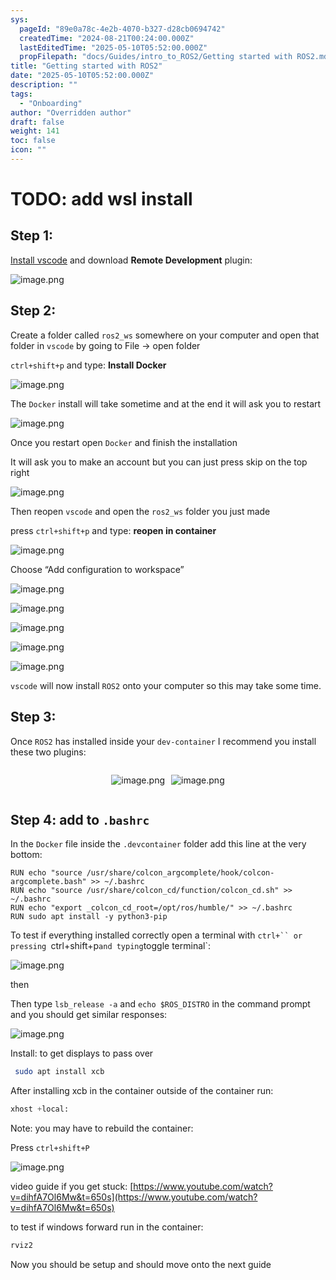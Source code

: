 ```yaml
---
sys:
  pageId: "89e0a78c-4e2b-4070-b327-d28cb0694742"
  createdTime: "2024-08-21T00:24:00.000Z"
  lastEditedTime: "2025-05-10T05:52:00.000Z"
  propFilepath: "docs/Guides/intro_to_ROS2/Getting started with ROS2.md"
title: "Getting started with ROS2"
date: "2025-05-10T05:52:00.000Z"
description: ""
tags:
  - "Onboarding"
author: "Overridden author"
draft: false
weight: 141
toc: false
icon: ""
---
```


# TODO: add wsl install

## Step 1:

[Install vscode](https://code.visualstudio.com/download) and download **Remote Development** plugin:

![image.png](https://prod-files-secure.s3.us-west-2.amazonaws.com/d518164a-d88e-44d1-a4ee-3adb3bd8bce0/efb52993-1881-4a40-b95e-6f020334f022/image.png?X-Amz-Algorithm=AWS4-HMAC-SHA256&X-Amz-Content-Sha256=UNSIGNED-PAYLOAD&X-Amz-Credential=ASIAZI2LB4664IACXEHQ%2F20250703%2Fus-west-2%2Fs3%2Faws4_request&X-Amz-Date=20250703T081255Z&X-Amz-Expires=3600&X-Amz-Security-Token=IQoJb3JpZ2luX2VjEAgaCXVzLXdlc3QtMiJHMEUCIHFy0cu3DIFbjGhyZJprB2Oe%2BY9Bo28HOB4jDQJRKvZ4AiEAmFpmbVLBC604MP0jUAgCYVe1iVbSOvJRkLqfQ7UBtv4q%2FwMIEBAAGgw2Mzc0MjMxODM4MDUiDBZ6RaF5CwRMhnBbUSrcA0xzAxq9LWkiEHBmrA0eMkOHoTdR2%2FfHMnIg3YBDzeZcKbJ3guD7zyzGy4bv6sMVxmxfcO9zHmv8yH9qKWz%2FGHayNTEC5NPqI%2FPDuvxsgot6w0dZ%2BN%2BAdf89UTHnLPtqJdMPf%2B2HWsEsRterjTQoyOK%2BAqgur%2F7XGuoGwXtLb5PlM%2FMQP%2FsaE%2BZREQ88U9G9opeyyxdBgPTxB8xon5BFPWu9t6PdEeMPqht%2BDfaON9QtWpFjo8rkmnu9vXRllibQVLsSJwS9JnRhgoEh7fBhEssHsYRSW7FDoZX7aLsTZEM1yGsJNuABdafM44jGGaT%2F13QI5PEC9Q7eWzXeXHmOIDuooGII6Jmi3hyz1FSO4nCwCJQor%2F6gEEZd4CemJY%2B6LlgVO7tOm5EsZxHdzmZ6g4GMZ4M%2BwckEB3TyWsbs8CdSq%2BrZ0VvLJQL75Otn3xwPEabG%2BE7BSCMDxiGjAQpTsaQm%2FayFe5nvHwDJizUCd%2BQWr3UhgLgWx39w61IWHHXG7l6rifJLwnnb94gbQzEuWiJcwFUwdREfi83sFmB4kAVnk2ohZoXCffQri1avhDNjF55YkNogfD1Nto%2BS8AJVwMq%2FE0E1NqCT9za0FEMQf0moNt7mRqHOhkUtZXtRMPDemMMGOqUBV4NdgoEb%2Fib5g02nWMoUMpTZ3vbp9mVcz8tZM0XVCTage8l0w%2BmQuZ25NjNpVUeUZnROYpYoWpcaq%2BXXWHImgOPnma%2FsMblURJl%2BAwYBcy6YKmUJO3meIqC936c4qht9Os15D8WfoWdyKNhuznOb3QflwLt1dB5rZCs73MchlbGOoIjUiLM4ETiqeGdvBOBquDNut26KiRaSOfVntQAdL4q%2BpRB%2F&X-Amz-Signature=553d8ff780a02d1e10129178badf24aa5133a9239cb0be56d5f1b1081014261c&X-Amz-SignedHeaders=host&x-amz-checksum-mode=ENABLED&x-id=GetObject)

## Step 2:

Create a folder called `ros2_ws` somewhere on your computer and open that folder in `vscode` by going to File → open folder 

`ctrl+shift+p` and type: **Install Docker**

![image.png](https://prod-files-secure.s3.us-west-2.amazonaws.com/d518164a-d88e-44d1-a4ee-3adb3bd8bce0/2269dc0e-1cd5-47ff-bceb-c04ad9b2eab0/image.png?X-Amz-Algorithm=AWS4-HMAC-SHA256&X-Amz-Content-Sha256=UNSIGNED-PAYLOAD&X-Amz-Credential=ASIAZI2LB4664IACXEHQ%2F20250703%2Fus-west-2%2Fs3%2Faws4_request&X-Amz-Date=20250703T081255Z&X-Amz-Expires=3600&X-Amz-Security-Token=IQoJb3JpZ2luX2VjEAgaCXVzLXdlc3QtMiJHMEUCIHFy0cu3DIFbjGhyZJprB2Oe%2BY9Bo28HOB4jDQJRKvZ4AiEAmFpmbVLBC604MP0jUAgCYVe1iVbSOvJRkLqfQ7UBtv4q%2FwMIEBAAGgw2Mzc0MjMxODM4MDUiDBZ6RaF5CwRMhnBbUSrcA0xzAxq9LWkiEHBmrA0eMkOHoTdR2%2FfHMnIg3YBDzeZcKbJ3guD7zyzGy4bv6sMVxmxfcO9zHmv8yH9qKWz%2FGHayNTEC5NPqI%2FPDuvxsgot6w0dZ%2BN%2BAdf89UTHnLPtqJdMPf%2B2HWsEsRterjTQoyOK%2BAqgur%2F7XGuoGwXtLb5PlM%2FMQP%2FsaE%2BZREQ88U9G9opeyyxdBgPTxB8xon5BFPWu9t6PdEeMPqht%2BDfaON9QtWpFjo8rkmnu9vXRllibQVLsSJwS9JnRhgoEh7fBhEssHsYRSW7FDoZX7aLsTZEM1yGsJNuABdafM44jGGaT%2F13QI5PEC9Q7eWzXeXHmOIDuooGII6Jmi3hyz1FSO4nCwCJQor%2F6gEEZd4CemJY%2B6LlgVO7tOm5EsZxHdzmZ6g4GMZ4M%2BwckEB3TyWsbs8CdSq%2BrZ0VvLJQL75Otn3xwPEabG%2BE7BSCMDxiGjAQpTsaQm%2FayFe5nvHwDJizUCd%2BQWr3UhgLgWx39w61IWHHXG7l6rifJLwnnb94gbQzEuWiJcwFUwdREfi83sFmB4kAVnk2ohZoXCffQri1avhDNjF55YkNogfD1Nto%2BS8AJVwMq%2FE0E1NqCT9za0FEMQf0moNt7mRqHOhkUtZXtRMPDemMMGOqUBV4NdgoEb%2Fib5g02nWMoUMpTZ3vbp9mVcz8tZM0XVCTage8l0w%2BmQuZ25NjNpVUeUZnROYpYoWpcaq%2BXXWHImgOPnma%2FsMblURJl%2BAwYBcy6YKmUJO3meIqC936c4qht9Os15D8WfoWdyKNhuznOb3QflwLt1dB5rZCs73MchlbGOoIjUiLM4ETiqeGdvBOBquDNut26KiRaSOfVntQAdL4q%2BpRB%2F&X-Amz-Signature=3ebd8732f8c1d81333a26d7acb5a418c53448846f8454d6a9b29cb48f22cf2f9&X-Amz-SignedHeaders=host&x-amz-checksum-mode=ENABLED&x-id=GetObject)

The `Docker` install will take sometime and at the end it will ask you to restart

![image.png](https://prod-files-secure.s3.us-west-2.amazonaws.com/d518164a-d88e-44d1-a4ee-3adb3bd8bce0/ed233f78-be33-4b1f-b89c-9c346c0e961e/image.png?X-Amz-Algorithm=AWS4-HMAC-SHA256&X-Amz-Content-Sha256=UNSIGNED-PAYLOAD&X-Amz-Credential=ASIAZI2LB4664IACXEHQ%2F20250703%2Fus-west-2%2Fs3%2Faws4_request&X-Amz-Date=20250703T081255Z&X-Amz-Expires=3600&X-Amz-Security-Token=IQoJb3JpZ2luX2VjEAgaCXVzLXdlc3QtMiJHMEUCIHFy0cu3DIFbjGhyZJprB2Oe%2BY9Bo28HOB4jDQJRKvZ4AiEAmFpmbVLBC604MP0jUAgCYVe1iVbSOvJRkLqfQ7UBtv4q%2FwMIEBAAGgw2Mzc0MjMxODM4MDUiDBZ6RaF5CwRMhnBbUSrcA0xzAxq9LWkiEHBmrA0eMkOHoTdR2%2FfHMnIg3YBDzeZcKbJ3guD7zyzGy4bv6sMVxmxfcO9zHmv8yH9qKWz%2FGHayNTEC5NPqI%2FPDuvxsgot6w0dZ%2BN%2BAdf89UTHnLPtqJdMPf%2B2HWsEsRterjTQoyOK%2BAqgur%2F7XGuoGwXtLb5PlM%2FMQP%2FsaE%2BZREQ88U9G9opeyyxdBgPTxB8xon5BFPWu9t6PdEeMPqht%2BDfaON9QtWpFjo8rkmnu9vXRllibQVLsSJwS9JnRhgoEh7fBhEssHsYRSW7FDoZX7aLsTZEM1yGsJNuABdafM44jGGaT%2F13QI5PEC9Q7eWzXeXHmOIDuooGII6Jmi3hyz1FSO4nCwCJQor%2F6gEEZd4CemJY%2B6LlgVO7tOm5EsZxHdzmZ6g4GMZ4M%2BwckEB3TyWsbs8CdSq%2BrZ0VvLJQL75Otn3xwPEabG%2BE7BSCMDxiGjAQpTsaQm%2FayFe5nvHwDJizUCd%2BQWr3UhgLgWx39w61IWHHXG7l6rifJLwnnb94gbQzEuWiJcwFUwdREfi83sFmB4kAVnk2ohZoXCffQri1avhDNjF55YkNogfD1Nto%2BS8AJVwMq%2FE0E1NqCT9za0FEMQf0moNt7mRqHOhkUtZXtRMPDemMMGOqUBV4NdgoEb%2Fib5g02nWMoUMpTZ3vbp9mVcz8tZM0XVCTage8l0w%2BmQuZ25NjNpVUeUZnROYpYoWpcaq%2BXXWHImgOPnma%2FsMblURJl%2BAwYBcy6YKmUJO3meIqC936c4qht9Os15D8WfoWdyKNhuznOb3QflwLt1dB5rZCs73MchlbGOoIjUiLM4ETiqeGdvBOBquDNut26KiRaSOfVntQAdL4q%2BpRB%2F&X-Amz-Signature=0c98121a79af9c50d721e06a19c6cb6b34c72577b73403467200c5d079911c47&X-Amz-SignedHeaders=host&x-amz-checksum-mode=ENABLED&x-id=GetObject)

Once you restart open `Docker` and finish the installation

It will ask you to make an account but you can just press skip on the top right

![image.png](https://prod-files-secure.s3.us-west-2.amazonaws.com/d518164a-d88e-44d1-a4ee-3adb3bd8bce0/21010ad9-1659-4fd9-9f59-9932a09b2a3d/image.png?X-Amz-Algorithm=AWS4-HMAC-SHA256&X-Amz-Content-Sha256=UNSIGNED-PAYLOAD&X-Amz-Credential=ASIAZI2LB4664IACXEHQ%2F20250703%2Fus-west-2%2Fs3%2Faws4_request&X-Amz-Date=20250703T081255Z&X-Amz-Expires=3600&X-Amz-Security-Token=IQoJb3JpZ2luX2VjEAgaCXVzLXdlc3QtMiJHMEUCIHFy0cu3DIFbjGhyZJprB2Oe%2BY9Bo28HOB4jDQJRKvZ4AiEAmFpmbVLBC604MP0jUAgCYVe1iVbSOvJRkLqfQ7UBtv4q%2FwMIEBAAGgw2Mzc0MjMxODM4MDUiDBZ6RaF5CwRMhnBbUSrcA0xzAxq9LWkiEHBmrA0eMkOHoTdR2%2FfHMnIg3YBDzeZcKbJ3guD7zyzGy4bv6sMVxmxfcO9zHmv8yH9qKWz%2FGHayNTEC5NPqI%2FPDuvxsgot6w0dZ%2BN%2BAdf89UTHnLPtqJdMPf%2B2HWsEsRterjTQoyOK%2BAqgur%2F7XGuoGwXtLb5PlM%2FMQP%2FsaE%2BZREQ88U9G9opeyyxdBgPTxB8xon5BFPWu9t6PdEeMPqht%2BDfaON9QtWpFjo8rkmnu9vXRllibQVLsSJwS9JnRhgoEh7fBhEssHsYRSW7FDoZX7aLsTZEM1yGsJNuABdafM44jGGaT%2F13QI5PEC9Q7eWzXeXHmOIDuooGII6Jmi3hyz1FSO4nCwCJQor%2F6gEEZd4CemJY%2B6LlgVO7tOm5EsZxHdzmZ6g4GMZ4M%2BwckEB3TyWsbs8CdSq%2BrZ0VvLJQL75Otn3xwPEabG%2BE7BSCMDxiGjAQpTsaQm%2FayFe5nvHwDJizUCd%2BQWr3UhgLgWx39w61IWHHXG7l6rifJLwnnb94gbQzEuWiJcwFUwdREfi83sFmB4kAVnk2ohZoXCffQri1avhDNjF55YkNogfD1Nto%2BS8AJVwMq%2FE0E1NqCT9za0FEMQf0moNt7mRqHOhkUtZXtRMPDemMMGOqUBV4NdgoEb%2Fib5g02nWMoUMpTZ3vbp9mVcz8tZM0XVCTage8l0w%2BmQuZ25NjNpVUeUZnROYpYoWpcaq%2BXXWHImgOPnma%2FsMblURJl%2BAwYBcy6YKmUJO3meIqC936c4qht9Os15D8WfoWdyKNhuznOb3QflwLt1dB5rZCs73MchlbGOoIjUiLM4ETiqeGdvBOBquDNut26KiRaSOfVntQAdL4q%2BpRB%2F&X-Amz-Signature=ab281f5af51e0f9b6d1f71d88ae8a966627e4d1c1e455f164d9a8e9ae2fc158b&X-Amz-SignedHeaders=host&x-amz-checksum-mode=ENABLED&x-id=GetObject)

Then reopen `vscode` and open the `ros2_ws` folder you just made

press `ctrl+shift+p` and type: **reopen in container**

![image.png](https://prod-files-secure.s3.us-west-2.amazonaws.com/d518164a-d88e-44d1-a4ee-3adb3bd8bce0/4e93b8c2-41ad-488c-8095-c74205196118/image.png?X-Amz-Algorithm=AWS4-HMAC-SHA256&X-Amz-Content-Sha256=UNSIGNED-PAYLOAD&X-Amz-Credential=ASIAZI2LB4664IACXEHQ%2F20250703%2Fus-west-2%2Fs3%2Faws4_request&X-Amz-Date=20250703T081255Z&X-Amz-Expires=3600&X-Amz-Security-Token=IQoJb3JpZ2luX2VjEAgaCXVzLXdlc3QtMiJHMEUCIHFy0cu3DIFbjGhyZJprB2Oe%2BY9Bo28HOB4jDQJRKvZ4AiEAmFpmbVLBC604MP0jUAgCYVe1iVbSOvJRkLqfQ7UBtv4q%2FwMIEBAAGgw2Mzc0MjMxODM4MDUiDBZ6RaF5CwRMhnBbUSrcA0xzAxq9LWkiEHBmrA0eMkOHoTdR2%2FfHMnIg3YBDzeZcKbJ3guD7zyzGy4bv6sMVxmxfcO9zHmv8yH9qKWz%2FGHayNTEC5NPqI%2FPDuvxsgot6w0dZ%2BN%2BAdf89UTHnLPtqJdMPf%2B2HWsEsRterjTQoyOK%2BAqgur%2F7XGuoGwXtLb5PlM%2FMQP%2FsaE%2BZREQ88U9G9opeyyxdBgPTxB8xon5BFPWu9t6PdEeMPqht%2BDfaON9QtWpFjo8rkmnu9vXRllibQVLsSJwS9JnRhgoEh7fBhEssHsYRSW7FDoZX7aLsTZEM1yGsJNuABdafM44jGGaT%2F13QI5PEC9Q7eWzXeXHmOIDuooGII6Jmi3hyz1FSO4nCwCJQor%2F6gEEZd4CemJY%2B6LlgVO7tOm5EsZxHdzmZ6g4GMZ4M%2BwckEB3TyWsbs8CdSq%2BrZ0VvLJQL75Otn3xwPEabG%2BE7BSCMDxiGjAQpTsaQm%2FayFe5nvHwDJizUCd%2BQWr3UhgLgWx39w61IWHHXG7l6rifJLwnnb94gbQzEuWiJcwFUwdREfi83sFmB4kAVnk2ohZoXCffQri1avhDNjF55YkNogfD1Nto%2BS8AJVwMq%2FE0E1NqCT9za0FEMQf0moNt7mRqHOhkUtZXtRMPDemMMGOqUBV4NdgoEb%2Fib5g02nWMoUMpTZ3vbp9mVcz8tZM0XVCTage8l0w%2BmQuZ25NjNpVUeUZnROYpYoWpcaq%2BXXWHImgOPnma%2FsMblURJl%2BAwYBcy6YKmUJO3meIqC936c4qht9Os15D8WfoWdyKNhuznOb3QflwLt1dB5rZCs73MchlbGOoIjUiLM4ETiqeGdvBOBquDNut26KiRaSOfVntQAdL4q%2BpRB%2F&X-Amz-Signature=2f73b28100bd4aeb3477df3b8b7cf0252a06a18fff463d5a2d4fc8ce16fbab41&X-Amz-SignedHeaders=host&x-amz-checksum-mode=ENABLED&x-id=GetObject)

Choose “Add configuration to workspace”

![image.png](https://prod-files-secure.s3.us-west-2.amazonaws.com/d518164a-d88e-44d1-a4ee-3adb3bd8bce0/9560b282-5060-4989-ba37-97e7b2c22476/image.png?X-Amz-Algorithm=AWS4-HMAC-SHA256&X-Amz-Content-Sha256=UNSIGNED-PAYLOAD&X-Amz-Credential=ASIAZI2LB4664IACXEHQ%2F20250703%2Fus-west-2%2Fs3%2Faws4_request&X-Amz-Date=20250703T081255Z&X-Amz-Expires=3600&X-Amz-Security-Token=IQoJb3JpZ2luX2VjEAgaCXVzLXdlc3QtMiJHMEUCIHFy0cu3DIFbjGhyZJprB2Oe%2BY9Bo28HOB4jDQJRKvZ4AiEAmFpmbVLBC604MP0jUAgCYVe1iVbSOvJRkLqfQ7UBtv4q%2FwMIEBAAGgw2Mzc0MjMxODM4MDUiDBZ6RaF5CwRMhnBbUSrcA0xzAxq9LWkiEHBmrA0eMkOHoTdR2%2FfHMnIg3YBDzeZcKbJ3guD7zyzGy4bv6sMVxmxfcO9zHmv8yH9qKWz%2FGHayNTEC5NPqI%2FPDuvxsgot6w0dZ%2BN%2BAdf89UTHnLPtqJdMPf%2B2HWsEsRterjTQoyOK%2BAqgur%2F7XGuoGwXtLb5PlM%2FMQP%2FsaE%2BZREQ88U9G9opeyyxdBgPTxB8xon5BFPWu9t6PdEeMPqht%2BDfaON9QtWpFjo8rkmnu9vXRllibQVLsSJwS9JnRhgoEh7fBhEssHsYRSW7FDoZX7aLsTZEM1yGsJNuABdafM44jGGaT%2F13QI5PEC9Q7eWzXeXHmOIDuooGII6Jmi3hyz1FSO4nCwCJQor%2F6gEEZd4CemJY%2B6LlgVO7tOm5EsZxHdzmZ6g4GMZ4M%2BwckEB3TyWsbs8CdSq%2BrZ0VvLJQL75Otn3xwPEabG%2BE7BSCMDxiGjAQpTsaQm%2FayFe5nvHwDJizUCd%2BQWr3UhgLgWx39w61IWHHXG7l6rifJLwnnb94gbQzEuWiJcwFUwdREfi83sFmB4kAVnk2ohZoXCffQri1avhDNjF55YkNogfD1Nto%2BS8AJVwMq%2FE0E1NqCT9za0FEMQf0moNt7mRqHOhkUtZXtRMPDemMMGOqUBV4NdgoEb%2Fib5g02nWMoUMpTZ3vbp9mVcz8tZM0XVCTage8l0w%2BmQuZ25NjNpVUeUZnROYpYoWpcaq%2BXXWHImgOPnma%2FsMblURJl%2BAwYBcy6YKmUJO3meIqC936c4qht9Os15D8WfoWdyKNhuznOb3QflwLt1dB5rZCs73MchlbGOoIjUiLM4ETiqeGdvBOBquDNut26KiRaSOfVntQAdL4q%2BpRB%2F&X-Amz-Signature=c5de7bfd8869e0f21a11c4c4ec384a4c3f372196a92d313ca46169569c8e8864&X-Amz-SignedHeaders=host&x-amz-checksum-mode=ENABLED&x-id=GetObject)

![image.png](https://prod-files-secure.s3.us-west-2.amazonaws.com/d518164a-d88e-44d1-a4ee-3adb3bd8bce0/2ee63f81-886b-48e8-a553-dc6e5eac99e4/image.png?X-Amz-Algorithm=AWS4-HMAC-SHA256&X-Amz-Content-Sha256=UNSIGNED-PAYLOAD&X-Amz-Credential=ASIAZI2LB4664IACXEHQ%2F20250703%2Fus-west-2%2Fs3%2Faws4_request&X-Amz-Date=20250703T081255Z&X-Amz-Expires=3600&X-Amz-Security-Token=IQoJb3JpZ2luX2VjEAgaCXVzLXdlc3QtMiJHMEUCIHFy0cu3DIFbjGhyZJprB2Oe%2BY9Bo28HOB4jDQJRKvZ4AiEAmFpmbVLBC604MP0jUAgCYVe1iVbSOvJRkLqfQ7UBtv4q%2FwMIEBAAGgw2Mzc0MjMxODM4MDUiDBZ6RaF5CwRMhnBbUSrcA0xzAxq9LWkiEHBmrA0eMkOHoTdR2%2FfHMnIg3YBDzeZcKbJ3guD7zyzGy4bv6sMVxmxfcO9zHmv8yH9qKWz%2FGHayNTEC5NPqI%2FPDuvxsgot6w0dZ%2BN%2BAdf89UTHnLPtqJdMPf%2B2HWsEsRterjTQoyOK%2BAqgur%2F7XGuoGwXtLb5PlM%2FMQP%2FsaE%2BZREQ88U9G9opeyyxdBgPTxB8xon5BFPWu9t6PdEeMPqht%2BDfaON9QtWpFjo8rkmnu9vXRllibQVLsSJwS9JnRhgoEh7fBhEssHsYRSW7FDoZX7aLsTZEM1yGsJNuABdafM44jGGaT%2F13QI5PEC9Q7eWzXeXHmOIDuooGII6Jmi3hyz1FSO4nCwCJQor%2F6gEEZd4CemJY%2B6LlgVO7tOm5EsZxHdzmZ6g4GMZ4M%2BwckEB3TyWsbs8CdSq%2BrZ0VvLJQL75Otn3xwPEabG%2BE7BSCMDxiGjAQpTsaQm%2FayFe5nvHwDJizUCd%2BQWr3UhgLgWx39w61IWHHXG7l6rifJLwnnb94gbQzEuWiJcwFUwdREfi83sFmB4kAVnk2ohZoXCffQri1avhDNjF55YkNogfD1Nto%2BS8AJVwMq%2FE0E1NqCT9za0FEMQf0moNt7mRqHOhkUtZXtRMPDemMMGOqUBV4NdgoEb%2Fib5g02nWMoUMpTZ3vbp9mVcz8tZM0XVCTage8l0w%2BmQuZ25NjNpVUeUZnROYpYoWpcaq%2BXXWHImgOPnma%2FsMblURJl%2BAwYBcy6YKmUJO3meIqC936c4qht9Os15D8WfoWdyKNhuznOb3QflwLt1dB5rZCs73MchlbGOoIjUiLM4ETiqeGdvBOBquDNut26KiRaSOfVntQAdL4q%2BpRB%2F&X-Amz-Signature=f107368299cc630ee3f3cd2a2f6e4ce355abf602f94b427d9f939eab6733e521&X-Amz-SignedHeaders=host&x-amz-checksum-mode=ENABLED&x-id=GetObject)

![image.png](https://prod-files-secure.s3.us-west-2.amazonaws.com/d518164a-d88e-44d1-a4ee-3adb3bd8bce0/ae1580b2-b048-407e-aed9-b584224a7a04/image.png?X-Amz-Algorithm=AWS4-HMAC-SHA256&X-Amz-Content-Sha256=UNSIGNED-PAYLOAD&X-Amz-Credential=ASIAZI2LB4664IACXEHQ%2F20250703%2Fus-west-2%2Fs3%2Faws4_request&X-Amz-Date=20250703T081255Z&X-Amz-Expires=3600&X-Amz-Security-Token=IQoJb3JpZ2luX2VjEAgaCXVzLXdlc3QtMiJHMEUCIHFy0cu3DIFbjGhyZJprB2Oe%2BY9Bo28HOB4jDQJRKvZ4AiEAmFpmbVLBC604MP0jUAgCYVe1iVbSOvJRkLqfQ7UBtv4q%2FwMIEBAAGgw2Mzc0MjMxODM4MDUiDBZ6RaF5CwRMhnBbUSrcA0xzAxq9LWkiEHBmrA0eMkOHoTdR2%2FfHMnIg3YBDzeZcKbJ3guD7zyzGy4bv6sMVxmxfcO9zHmv8yH9qKWz%2FGHayNTEC5NPqI%2FPDuvxsgot6w0dZ%2BN%2BAdf89UTHnLPtqJdMPf%2B2HWsEsRterjTQoyOK%2BAqgur%2F7XGuoGwXtLb5PlM%2FMQP%2FsaE%2BZREQ88U9G9opeyyxdBgPTxB8xon5BFPWu9t6PdEeMPqht%2BDfaON9QtWpFjo8rkmnu9vXRllibQVLsSJwS9JnRhgoEh7fBhEssHsYRSW7FDoZX7aLsTZEM1yGsJNuABdafM44jGGaT%2F13QI5PEC9Q7eWzXeXHmOIDuooGII6Jmi3hyz1FSO4nCwCJQor%2F6gEEZd4CemJY%2B6LlgVO7tOm5EsZxHdzmZ6g4GMZ4M%2BwckEB3TyWsbs8CdSq%2BrZ0VvLJQL75Otn3xwPEabG%2BE7BSCMDxiGjAQpTsaQm%2FayFe5nvHwDJizUCd%2BQWr3UhgLgWx39w61IWHHXG7l6rifJLwnnb94gbQzEuWiJcwFUwdREfi83sFmB4kAVnk2ohZoXCffQri1avhDNjF55YkNogfD1Nto%2BS8AJVwMq%2FE0E1NqCT9za0FEMQf0moNt7mRqHOhkUtZXtRMPDemMMGOqUBV4NdgoEb%2Fib5g02nWMoUMpTZ3vbp9mVcz8tZM0XVCTage8l0w%2BmQuZ25NjNpVUeUZnROYpYoWpcaq%2BXXWHImgOPnma%2FsMblURJl%2BAwYBcy6YKmUJO3meIqC936c4qht9Os15D8WfoWdyKNhuznOb3QflwLt1dB5rZCs73MchlbGOoIjUiLM4ETiqeGdvBOBquDNut26KiRaSOfVntQAdL4q%2BpRB%2F&X-Amz-Signature=d5506e669c4accf1fd239f3cbc205ed3e9cb299cf4e8a61ad2e3e8e35f907fc1&X-Amz-SignedHeaders=host&x-amz-checksum-mode=ENABLED&x-id=GetObject)

![image.png](https://prod-files-secure.s3.us-west-2.amazonaws.com/d518164a-d88e-44d1-a4ee-3adb3bd8bce0/53255b28-f75e-430f-b9e3-c0ac8577e42b/image.png?X-Amz-Algorithm=AWS4-HMAC-SHA256&X-Amz-Content-Sha256=UNSIGNED-PAYLOAD&X-Amz-Credential=ASIAZI2LB4664IACXEHQ%2F20250703%2Fus-west-2%2Fs3%2Faws4_request&X-Amz-Date=20250703T081255Z&X-Amz-Expires=3600&X-Amz-Security-Token=IQoJb3JpZ2luX2VjEAgaCXVzLXdlc3QtMiJHMEUCIHFy0cu3DIFbjGhyZJprB2Oe%2BY9Bo28HOB4jDQJRKvZ4AiEAmFpmbVLBC604MP0jUAgCYVe1iVbSOvJRkLqfQ7UBtv4q%2FwMIEBAAGgw2Mzc0MjMxODM4MDUiDBZ6RaF5CwRMhnBbUSrcA0xzAxq9LWkiEHBmrA0eMkOHoTdR2%2FfHMnIg3YBDzeZcKbJ3guD7zyzGy4bv6sMVxmxfcO9zHmv8yH9qKWz%2FGHayNTEC5NPqI%2FPDuvxsgot6w0dZ%2BN%2BAdf89UTHnLPtqJdMPf%2B2HWsEsRterjTQoyOK%2BAqgur%2F7XGuoGwXtLb5PlM%2FMQP%2FsaE%2BZREQ88U9G9opeyyxdBgPTxB8xon5BFPWu9t6PdEeMPqht%2BDfaON9QtWpFjo8rkmnu9vXRllibQVLsSJwS9JnRhgoEh7fBhEssHsYRSW7FDoZX7aLsTZEM1yGsJNuABdafM44jGGaT%2F13QI5PEC9Q7eWzXeXHmOIDuooGII6Jmi3hyz1FSO4nCwCJQor%2F6gEEZd4CemJY%2B6LlgVO7tOm5EsZxHdzmZ6g4GMZ4M%2BwckEB3TyWsbs8CdSq%2BrZ0VvLJQL75Otn3xwPEabG%2BE7BSCMDxiGjAQpTsaQm%2FayFe5nvHwDJizUCd%2BQWr3UhgLgWx39w61IWHHXG7l6rifJLwnnb94gbQzEuWiJcwFUwdREfi83sFmB4kAVnk2ohZoXCffQri1avhDNjF55YkNogfD1Nto%2BS8AJVwMq%2FE0E1NqCT9za0FEMQf0moNt7mRqHOhkUtZXtRMPDemMMGOqUBV4NdgoEb%2Fib5g02nWMoUMpTZ3vbp9mVcz8tZM0XVCTage8l0w%2BmQuZ25NjNpVUeUZnROYpYoWpcaq%2BXXWHImgOPnma%2FsMblURJl%2BAwYBcy6YKmUJO3meIqC936c4qht9Os15D8WfoWdyKNhuznOb3QflwLt1dB5rZCs73MchlbGOoIjUiLM4ETiqeGdvBOBquDNut26KiRaSOfVntQAdL4q%2BpRB%2F&X-Amz-Signature=17a9226aa5272be1fc5855d551d4e0d0500e74d74597fbfcbca8d7f8e70ce952&X-Amz-SignedHeaders=host&x-amz-checksum-mode=ENABLED&x-id=GetObject)

![image.png](https://prod-files-secure.s3.us-west-2.amazonaws.com/d518164a-d88e-44d1-a4ee-3adb3bd8bce0/7c562767-5af9-4ffb-97d1-327bcdf4ee00/image.png?X-Amz-Algorithm=AWS4-HMAC-SHA256&X-Amz-Content-Sha256=UNSIGNED-PAYLOAD&X-Amz-Credential=ASIAZI2LB4664IACXEHQ%2F20250703%2Fus-west-2%2Fs3%2Faws4_request&X-Amz-Date=20250703T081255Z&X-Amz-Expires=3600&X-Amz-Security-Token=IQoJb3JpZ2luX2VjEAgaCXVzLXdlc3QtMiJHMEUCIHFy0cu3DIFbjGhyZJprB2Oe%2BY9Bo28HOB4jDQJRKvZ4AiEAmFpmbVLBC604MP0jUAgCYVe1iVbSOvJRkLqfQ7UBtv4q%2FwMIEBAAGgw2Mzc0MjMxODM4MDUiDBZ6RaF5CwRMhnBbUSrcA0xzAxq9LWkiEHBmrA0eMkOHoTdR2%2FfHMnIg3YBDzeZcKbJ3guD7zyzGy4bv6sMVxmxfcO9zHmv8yH9qKWz%2FGHayNTEC5NPqI%2FPDuvxsgot6w0dZ%2BN%2BAdf89UTHnLPtqJdMPf%2B2HWsEsRterjTQoyOK%2BAqgur%2F7XGuoGwXtLb5PlM%2FMQP%2FsaE%2BZREQ88U9G9opeyyxdBgPTxB8xon5BFPWu9t6PdEeMPqht%2BDfaON9QtWpFjo8rkmnu9vXRllibQVLsSJwS9JnRhgoEh7fBhEssHsYRSW7FDoZX7aLsTZEM1yGsJNuABdafM44jGGaT%2F13QI5PEC9Q7eWzXeXHmOIDuooGII6Jmi3hyz1FSO4nCwCJQor%2F6gEEZd4CemJY%2B6LlgVO7tOm5EsZxHdzmZ6g4GMZ4M%2BwckEB3TyWsbs8CdSq%2BrZ0VvLJQL75Otn3xwPEabG%2BE7BSCMDxiGjAQpTsaQm%2FayFe5nvHwDJizUCd%2BQWr3UhgLgWx39w61IWHHXG7l6rifJLwnnb94gbQzEuWiJcwFUwdREfi83sFmB4kAVnk2ohZoXCffQri1avhDNjF55YkNogfD1Nto%2BS8AJVwMq%2FE0E1NqCT9za0FEMQf0moNt7mRqHOhkUtZXtRMPDemMMGOqUBV4NdgoEb%2Fib5g02nWMoUMpTZ3vbp9mVcz8tZM0XVCTage8l0w%2BmQuZ25NjNpVUeUZnROYpYoWpcaq%2BXXWHImgOPnma%2FsMblURJl%2BAwYBcy6YKmUJO3meIqC936c4qht9Os15D8WfoWdyKNhuznOb3QflwLt1dB5rZCs73MchlbGOoIjUiLM4ETiqeGdvBOBquDNut26KiRaSOfVntQAdL4q%2BpRB%2F&X-Amz-Signature=29288508f24d3ffb761369b480ae66fa2b9450f577fbfe383ddbeda2018c0472&X-Amz-SignedHeaders=host&x-amz-checksum-mode=ENABLED&x-id=GetObject)

`vscode` will now install `ROS2` onto your computer so this may take some time.

## Step 3:

Once `ROS2` has installed inside your `dev-container` I recommend you install these two plugins:

<div style="display: flex;flex-direction: row; column-gap:10px; max-width: 630px;justify-content: center;">
<div>

![image.png](https://prod-files-secure.s3.us-west-2.amazonaws.com/d518164a-d88e-44d1-a4ee-3adb3bd8bce0/3fc3d550-5a54-4ba1-ba6b-faa01cdb7369/image.png?X-Amz-Algorithm=AWS4-HMAC-SHA256&X-Amz-Content-Sha256=UNSIGNED-PAYLOAD&X-Amz-Credential=ASIAZI2LB466VAY2BBRL%2F20250703%2Fus-west-2%2Fs3%2Faws4_request&X-Amz-Date=20250703T081259Z&X-Amz-Expires=3600&X-Amz-Security-Token=IQoJb3JpZ2luX2VjEAgaCXVzLXdlc3QtMiJHMEUCIHnX9ItyZy%2FYImyh2F1D2g%2BjaBwXaZqDvQDTPcUcT9giAiEAzMkjo10%2FVQ98Y5ewK96m7cn00IWEugIjYQKLbNfN8w0q%2FwMIEBAAGgw2Mzc0MjMxODM4MDUiDBMQNX%2FFz9Kv1J159SrcAwmLvrC42Z2mgP4pgH%2FYiiy0ecJs%2FlxewvFZb0kFVlNR87FAj6pLXHxgSn%2Bpa5VLl54cQQQMi45Qk%2Bs9pw9nLBRBGJPOoi%2BEjnE67qtcREnhUgK54StpKXMATde%2FesX4mtZ11k7zbDmzTldoloN2EbeAKZFNpUgEXh28%2Ffv91NXVYZ8PjHG7bIfPp9%2BWsgySOCAm7VXB7LyvINiIcMlFI76EfxX0qdTJm1y8JWvLsMcNWUKgY%2FJIrRCYEqykQZKsrQmsRLTxVcH0hNnDCZJCzzVHuK1GanZXeyn4eFDmTQ9TBd5rZSpcvYNyiXFMp9kF73fP1AM4MHzUMyw2GbdYe6V0if5FMNWhcqY8v2k38XfWqPja84FiSemM3gaQy2NMxAXmOyCjmQogrHeILTq93RLa9mYLpNBeLS8bYq6A6uBtp2WJX4i3lyxx0a6kEBanyZJx%2BvC4l1ZAaeyc%2B4x53VUPn9EXUj2YBHQL5JwSo1RUF15Ka6hvdvqi8qcszddFsOAc7MSK9fTrV7U60EntB7fVJFEppfyNCqxtoP5ks1dOMl89ncJxP1HZ8%2BXM9LhaNb7qj%2FLILSNX13J8WtUKDWqPhxKZTR7BLMQcZaNsN1cgAOgalOfw6PMChD%2FpMN7emMMGOqUBcODc7xt4lCEKDjfnZgJkGV%2BbZsYquseH%2FMzQCiDLbpFQza1uzof37m3rx4T0PaycAQ8y%2BhBBJGQ8yPW8PDG6%2BsqiLHxwhz%2Bip20si4o%2FjZbqwtc8KZfjX0y%2BEpjvcKm56dywx3OrrM52mWgSm%2FcZ%2BEMaAGag07CQ7dpeOOTIEgr%2BW0J%2BdzVfwEhfKAYStsb5LKW10viDEUHf1LoQGif%2FMndMSaRk&X-Amz-Signature=6f08ffcaed8578bf511a59fdd126ae7046b3a939b2682dbd9e47b34a78e6dee4&X-Amz-SignedHeaders=host&x-amz-checksum-mode=ENABLED&x-id=GetObject)

</div>
<div>

![image.png](https://prod-files-secure.s3.us-west-2.amazonaws.com/d518164a-d88e-44d1-a4ee-3adb3bd8bce0/d994cc66-13c2-4093-a5a3-f84cf4601a82/image.png?X-Amz-Algorithm=AWS4-HMAC-SHA256&X-Amz-Content-Sha256=UNSIGNED-PAYLOAD&X-Amz-Credential=ASIAZI2LB466T3LANZFA%2F20250703%2Fus-west-2%2Fs3%2Faws4_request&X-Amz-Date=20250703T081259Z&X-Amz-Expires=3600&X-Amz-Security-Token=IQoJb3JpZ2luX2VjEAgaCXVzLXdlc3QtMiJGMEQCIHuTmvwodBhuqp31dIDJEpjrBFfI%2FsdfKLEPBXCu7%2BubAiA8HMJ5rhAlKwfRrNnzrBDNxpDSMgS0%2F4l7vKhvD8dq7yr%2FAwgQEAAaDDYzNzQyMzE4MzgwNSIMG1Gvo8Ptu%2Fx0PF%2BYKtwD4CEfuggWPZPHqojDyDbzEXdlvWZmEzWCwV1Hjv80hDSIOk5PqSvySPubCx310KkU%2Bda2awgjQthDPfJJmJRcIjZR37dw4aGu4dV7iJX1Se28KX1L3HQZToWNOhGB7uQGQuhLIGplUi674g2yxPwPlvksh%2B1tptqRXXck%2BYwdXnsMEXZCqmSGdvugGEOtas7O1YoFE94XF7arKCtSiqBkpXOvOP99o0sZXbYV1c%2B3TdkEi4YxY1D1nYrgUEFWGvZFXOeJlvemw%2FSJeC2bfyg1nCJUxgMJdsE4Up%2BW9DrJ0j3IsRUGqW0AwLOj1DU6aNAtxoE4uV6xjnIrbMLo0b2CjT0EYghIqFG0cbjOGNGxB2aoDDX8ijpBakCmdmIkV7NFtS7r05nKVcGPIVPPLIfNoiUYWlJKBITDvhrEo3INp1IODPu8kN83qe%2FU3CqGZ1hyLu8TvSy5kpEkCrEALEb4yrGaoC5KwWvCN7xhkh8Upk0pzm0b7gMM%2Fu1hBn22FjVFQ%2FvwknfvnXEbSU%2Bq1XKcSd2aUNHOy7Qkd5WRkJ7xWoNryhqHQuv0KGPrqTdNRug8wfcZ5iNHP1pRDOy45AgKNgR7SadYlikohNh39SSq6DPcqNwGmfo3uBC0b78wk96YwwY6pgEIgqMNYNbwsiNLtvYj8%2FMQXDSkOrv4KJo1v65voZg9%2Bw21%2B6XRoQWH%2Bowc%2FFLSuHEXa%2B8GXbK3MVEk%2BUuRNX2nugkJvCu%2FwpjxmAPfA2X4%2FLxZns5PLjOnqJJHikrM5CfRqtm1qNZ1DN306fbsR0HE%2F06ZqGkvxv9O3ZifraYv2oAe1%2FqyYhv9c2TByPiwBj1aLNglRDRYs2HzRN24HH9bNIFC%2BWcE&X-Amz-Signature=8f5e60467c8738e916cd4d6fc6b17ac4f8606b9332abf063bf780e7b9ffe4d98&X-Amz-SignedHeaders=host&x-amz-checksum-mode=ENABLED&x-id=GetObject)

</div>
</div>

## Step 4: add to `.bashrc`

In the `Docker` file inside the `.devcontainer` folder add this line at the very bottom: 

```docker
RUN echo "source /usr/share/colcon_argcomplete/hook/colcon-argcomplete.bash" >> ~/.bashrc
RUN echo "source /usr/share/colcon_cd/function/colcon_cd.sh" >> ~/.bashrc
RUN echo "export _colcon_cd_root=/opt/ros/humble/" >> ~/.bashrc
RUN sudo apt install -y python3-pip 
```

To test if everything installed correctly open a terminal with `ctrl+`` or pressing `ctrl+shift+p` and typing `toggle terminal`:

![image.png](https://prod-files-secure.s3.us-west-2.amazonaws.com/d518164a-d88e-44d1-a4ee-3adb3bd8bce0/6a4943d8-b04e-4c02-9a58-775f3384d1a5/image.png?X-Amz-Algorithm=AWS4-HMAC-SHA256&X-Amz-Content-Sha256=UNSIGNED-PAYLOAD&X-Amz-Credential=ASIAZI2LB4664IACXEHQ%2F20250703%2Fus-west-2%2Fs3%2Faws4_request&X-Amz-Date=20250703T081256Z&X-Amz-Expires=3600&X-Amz-Security-Token=IQoJb3JpZ2luX2VjEAgaCXVzLXdlc3QtMiJHMEUCIHFy0cu3DIFbjGhyZJprB2Oe%2BY9Bo28HOB4jDQJRKvZ4AiEAmFpmbVLBC604MP0jUAgCYVe1iVbSOvJRkLqfQ7UBtv4q%2FwMIEBAAGgw2Mzc0MjMxODM4MDUiDBZ6RaF5CwRMhnBbUSrcA0xzAxq9LWkiEHBmrA0eMkOHoTdR2%2FfHMnIg3YBDzeZcKbJ3guD7zyzGy4bv6sMVxmxfcO9zHmv8yH9qKWz%2FGHayNTEC5NPqI%2FPDuvxsgot6w0dZ%2BN%2BAdf89UTHnLPtqJdMPf%2B2HWsEsRterjTQoyOK%2BAqgur%2F7XGuoGwXtLb5PlM%2FMQP%2FsaE%2BZREQ88U9G9opeyyxdBgPTxB8xon5BFPWu9t6PdEeMPqht%2BDfaON9QtWpFjo8rkmnu9vXRllibQVLsSJwS9JnRhgoEh7fBhEssHsYRSW7FDoZX7aLsTZEM1yGsJNuABdafM44jGGaT%2F13QI5PEC9Q7eWzXeXHmOIDuooGII6Jmi3hyz1FSO4nCwCJQor%2F6gEEZd4CemJY%2B6LlgVO7tOm5EsZxHdzmZ6g4GMZ4M%2BwckEB3TyWsbs8CdSq%2BrZ0VvLJQL75Otn3xwPEabG%2BE7BSCMDxiGjAQpTsaQm%2FayFe5nvHwDJizUCd%2BQWr3UhgLgWx39w61IWHHXG7l6rifJLwnnb94gbQzEuWiJcwFUwdREfi83sFmB4kAVnk2ohZoXCffQri1avhDNjF55YkNogfD1Nto%2BS8AJVwMq%2FE0E1NqCT9za0FEMQf0moNt7mRqHOhkUtZXtRMPDemMMGOqUBV4NdgoEb%2Fib5g02nWMoUMpTZ3vbp9mVcz8tZM0XVCTage8l0w%2BmQuZ25NjNpVUeUZnROYpYoWpcaq%2BXXWHImgOPnma%2FsMblURJl%2BAwYBcy6YKmUJO3meIqC936c4qht9Os15D8WfoWdyKNhuznOb3QflwLt1dB5rZCs73MchlbGOoIjUiLM4ETiqeGdvBOBquDNut26KiRaSOfVntQAdL4q%2BpRB%2F&X-Amz-Signature=21e78ca31cf9de71b89e9faa1b2de1c7e746dcf392cfa165eb665b4198d92887&X-Amz-SignedHeaders=host&x-amz-checksum-mode=ENABLED&x-id=GetObject)

then 

Then type `lsb_release -a` and `echo $ROS_DISTRO` in the command prompt and you should get similar responses:

![image.png](https://prod-files-secure.s3.us-west-2.amazonaws.com/d518164a-d88e-44d1-a4ee-3adb3bd8bce0/3e635dec-a805-4e85-8b9e-d000e5b71a4e/image.png?X-Amz-Algorithm=AWS4-HMAC-SHA256&X-Amz-Content-Sha256=UNSIGNED-PAYLOAD&X-Amz-Credential=ASIAZI2LB4664IACXEHQ%2F20250703%2Fus-west-2%2Fs3%2Faws4_request&X-Amz-Date=20250703T081256Z&X-Amz-Expires=3600&X-Amz-Security-Token=IQoJb3JpZ2luX2VjEAgaCXVzLXdlc3QtMiJHMEUCIHFy0cu3DIFbjGhyZJprB2Oe%2BY9Bo28HOB4jDQJRKvZ4AiEAmFpmbVLBC604MP0jUAgCYVe1iVbSOvJRkLqfQ7UBtv4q%2FwMIEBAAGgw2Mzc0MjMxODM4MDUiDBZ6RaF5CwRMhnBbUSrcA0xzAxq9LWkiEHBmrA0eMkOHoTdR2%2FfHMnIg3YBDzeZcKbJ3guD7zyzGy4bv6sMVxmxfcO9zHmv8yH9qKWz%2FGHayNTEC5NPqI%2FPDuvxsgot6w0dZ%2BN%2BAdf89UTHnLPtqJdMPf%2B2HWsEsRterjTQoyOK%2BAqgur%2F7XGuoGwXtLb5PlM%2FMQP%2FsaE%2BZREQ88U9G9opeyyxdBgPTxB8xon5BFPWu9t6PdEeMPqht%2BDfaON9QtWpFjo8rkmnu9vXRllibQVLsSJwS9JnRhgoEh7fBhEssHsYRSW7FDoZX7aLsTZEM1yGsJNuABdafM44jGGaT%2F13QI5PEC9Q7eWzXeXHmOIDuooGII6Jmi3hyz1FSO4nCwCJQor%2F6gEEZd4CemJY%2B6LlgVO7tOm5EsZxHdzmZ6g4GMZ4M%2BwckEB3TyWsbs8CdSq%2BrZ0VvLJQL75Otn3xwPEabG%2BE7BSCMDxiGjAQpTsaQm%2FayFe5nvHwDJizUCd%2BQWr3UhgLgWx39w61IWHHXG7l6rifJLwnnb94gbQzEuWiJcwFUwdREfi83sFmB4kAVnk2ohZoXCffQri1avhDNjF55YkNogfD1Nto%2BS8AJVwMq%2FE0E1NqCT9za0FEMQf0moNt7mRqHOhkUtZXtRMPDemMMGOqUBV4NdgoEb%2Fib5g02nWMoUMpTZ3vbp9mVcz8tZM0XVCTage8l0w%2BmQuZ25NjNpVUeUZnROYpYoWpcaq%2BXXWHImgOPnma%2FsMblURJl%2BAwYBcy6YKmUJO3meIqC936c4qht9Os15D8WfoWdyKNhuznOb3QflwLt1dB5rZCs73MchlbGOoIjUiLM4ETiqeGdvBOBquDNut26KiRaSOfVntQAdL4q%2BpRB%2F&X-Amz-Signature=f6feeef091aba66ed17da24eb720ba6bb84249a94d0b2f8a0c0ec58806fca773&X-Amz-SignedHeaders=host&x-amz-checksum-mode=ENABLED&x-id=GetObject)

Install:  to get displays to pass over

```bash
 sudo apt install xcb
```

After installing xcb in the container outside of the container run:

```python
xhost +local:
```

Note: you may have to rebuild the container:

Press `ctrl+shift+P`

![image.png](https://prod-files-secure.s3.us-west-2.amazonaws.com/d518164a-d88e-44d1-a4ee-3adb3bd8bce0/6c2be660-2618-4c38-9c26-53554f7a0b7b/image.png?X-Amz-Algorithm=AWS4-HMAC-SHA256&X-Amz-Content-Sha256=UNSIGNED-PAYLOAD&X-Amz-Credential=ASIAZI2LB4664IACXEHQ%2F20250703%2Fus-west-2%2Fs3%2Faws4_request&X-Amz-Date=20250703T081256Z&X-Amz-Expires=3600&X-Amz-Security-Token=IQoJb3JpZ2luX2VjEAgaCXVzLXdlc3QtMiJHMEUCIHFy0cu3DIFbjGhyZJprB2Oe%2BY9Bo28HOB4jDQJRKvZ4AiEAmFpmbVLBC604MP0jUAgCYVe1iVbSOvJRkLqfQ7UBtv4q%2FwMIEBAAGgw2Mzc0MjMxODM4MDUiDBZ6RaF5CwRMhnBbUSrcA0xzAxq9LWkiEHBmrA0eMkOHoTdR2%2FfHMnIg3YBDzeZcKbJ3guD7zyzGy4bv6sMVxmxfcO9zHmv8yH9qKWz%2FGHayNTEC5NPqI%2FPDuvxsgot6w0dZ%2BN%2BAdf89UTHnLPtqJdMPf%2B2HWsEsRterjTQoyOK%2BAqgur%2F7XGuoGwXtLb5PlM%2FMQP%2FsaE%2BZREQ88U9G9opeyyxdBgPTxB8xon5BFPWu9t6PdEeMPqht%2BDfaON9QtWpFjo8rkmnu9vXRllibQVLsSJwS9JnRhgoEh7fBhEssHsYRSW7FDoZX7aLsTZEM1yGsJNuABdafM44jGGaT%2F13QI5PEC9Q7eWzXeXHmOIDuooGII6Jmi3hyz1FSO4nCwCJQor%2F6gEEZd4CemJY%2B6LlgVO7tOm5EsZxHdzmZ6g4GMZ4M%2BwckEB3TyWsbs8CdSq%2BrZ0VvLJQL75Otn3xwPEabG%2BE7BSCMDxiGjAQpTsaQm%2FayFe5nvHwDJizUCd%2BQWr3UhgLgWx39w61IWHHXG7l6rifJLwnnb94gbQzEuWiJcwFUwdREfi83sFmB4kAVnk2ohZoXCffQri1avhDNjF55YkNogfD1Nto%2BS8AJVwMq%2FE0E1NqCT9za0FEMQf0moNt7mRqHOhkUtZXtRMPDemMMGOqUBV4NdgoEb%2Fib5g02nWMoUMpTZ3vbp9mVcz8tZM0XVCTage8l0w%2BmQuZ25NjNpVUeUZnROYpYoWpcaq%2BXXWHImgOPnma%2FsMblURJl%2BAwYBcy6YKmUJO3meIqC936c4qht9Os15D8WfoWdyKNhuznOb3QflwLt1dB5rZCs73MchlbGOoIjUiLM4ETiqeGdvBOBquDNut26KiRaSOfVntQAdL4q%2BpRB%2F&X-Amz-Signature=c412a6851663094b8d8023f44f6682449ff9d7a5a9520c61c42ca8b4887fa8f6&X-Amz-SignedHeaders=host&x-amz-checksum-mode=ENABLED&x-id=GetObject)

video guide if you get stuck: [https://www.youtube.com/watch?v=dihfA7Ol6Mw&t=650s](https://www.youtube.com/watch?v=dihfA7Ol6Mw&t=650s)

to test if windows forward run in the container:

```bash
rviz2
```

Now you should be setup and should move onto the next guide 
